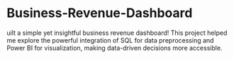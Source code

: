 # Business-Revenue-Dashboard
uilt a simple yet insightful business revenue dashboard! This project helped me explore the powerful integration of SQL for data preprocessing and Power BI for visualization, making data-driven decisions more accessible.
